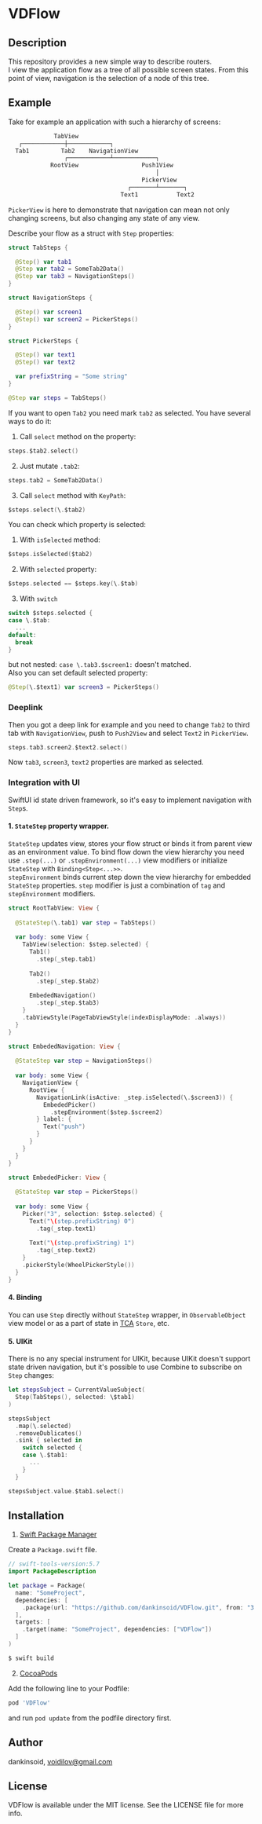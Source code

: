 # VDFlow

## Description
This repository provides a new simple way to describe routers.\
I view the application flow as a tree of all possible screen states. From this point of view, navigation is the selection of a node of this tree.
## Example
Take for example an application with such a hierarchy of screens:
```swift
             TabView          
   ┌────────────┼────────────┐
  Tab1         Tab2    NavigationView
                ┌────────────┴────────────┐
            RootView                  Push1View
                                          │
                                      PickerView
                                  ┌───────┴───────┐
                                Text1           Text2
```
`PickerView` is here to demonstrate that navigation can mean not only changing screens, but also changing any state of any view.

Describe your flow as a struct with `Step` properties:
```swift
struct TabSteps {

  @Step() var tab1
  @Step var tab2 = SomeTab2Data()
  @Step var tab3 = NavigationSteps()
}

struct NavigationSteps {

  @Step() var screen1
  @Step() var screen2 = PickerSteps()
}

struct PickerSteps {

  @Step() var text1
  @Step() var text2

  var prefixString = "Some string"
}
```
```swift
@Step var steps = TabSteps()
```
If you want to open `Tab2` you need mark `tab2` as selected. You have several ways to do it:
1. Call `select` method on the property:
```swift
steps.$tab2.select()
```
2. Just mutate `.tab2`:
```swift
steps.tab2 = SomeTab2Data()
```
3. Call `select` method with `KeyPath`:
 ```swift
 $steps.select(\.$tab2)
 ```
You can check which property is selected:
1. With `isSelected` method:
```swift
$steps.isSelected($tab2)
```
2. With `selected` property:
```swift
$steps.selected == $steps.key(\.$tab)
```
3. With `switch`
```swift
switch $steps.selected {
case \.$tab:
  ...
default:
  break
}
```
but not nested: `case \.tab3.$screen1:` doesn't matched.\
Also you can set default selected property:
```swift
@Step(\.$text1) var screen3 = PickerSteps()
```
### Deeplink
 Then you got a deep link for example and you need to change `Tab2` to third tab with `NavigationView`, push to `Push2View` and select `Text2` in `PickerView`.
 ```swift
 steps.tab3.screen2.$text2.select()
 ```
 Now `tab3`, `screen3`, `text2` properties are marked as selected.
### Integration with UI
SwiftUI id state driven framework, so it's easy to implement navigation with `Step`s.
#### 1. `StateStep` property wrapper.
`StateStep` updates view, stores your flow struct or binds it from parent view as an environment value. To bind flow down the view hierarchy you need use `.step(...)` or `.stepEnvironment(...)` view modifiers or initialize `StateStep` with `Binding<Step<...>>`.\
`stepEnvironment` binds current step down the view hierarchy for embedded `StateStep` properties.
`step` modifier is just a combination of `tag` and `stepEnvironment` modifiers.
```swift
struct RootTabView: View {
  
  @StateStep(\.tab1) var step = TabSteps()
  
  var body: some View {
    TabView(selection: $step.selected) {
      Tab1()
        .step(_step.tab1)
      
      Tab2()
        .step(_step.$tab2)
      
      EmbededNavigation()
        .step(_step.$tab3)
    }
    .tabViewStyle(PageTabViewStyle(indexDisplayMode: .always))
  }
}

struct EmbededNavigation: View {
  
  @StateStep var step = NavigationSteps()
  
  var body: some View {
    NavigationView {
      RootView {
        NavigationLink(isActive: _step.isSelected(\.$screen3)) {
          EmbededPicker()
            .stepEnvironment($step.$screen2)
        } label: {
          Text("push")
        }
      }
    }
  }
}

struct EmbededPicker: View {
  
  @StateStep var step = PickerSteps()
  
  var body: some View {
    Picker("3", selection: $step.selected) {
      Text("\(step.prefixString) 0")
        .tag(_step.text1)
      
      Text("\(step.prefixString) 1")
        .tag(_step.text2)
    }
    .pickerStyle(WheelPickerStyle())
  }
}
```
#### 4. Binding
You can use `Step` directly without `StateStep` wrapper, in `ObservableObject` view model or as a part of state in [TCA](https://github.com/pointfreeco/swift-composable-architecture) `Store`, etc.

#### 5. UIKit
There is no any special instrument for UIKit, because UIKit doesn't support state driven navigation, but it's possible to use Combine to subscribe on `Step` changes:
```swift
let stepsSubject = CurrentValueSubject(
  Step(TabSteps(), selected: \$tab1)
)

stepsSubject
  .map(\.selected)
  .removeDublicates()
  .sink { selected in
    switch selected {
    case \.$tab1:
      ... 
    }
  }

stepsSubject.value.$tab1.select()
```

## Installation

1. [Swift Package Manager](https://github.com/apple/swift-package-manager)

Create a `Package.swift` file.
```swift
// swift-tools-version:5.7
import PackageDescription

let package = Package(
  name: "SomeProject",
  dependencies: [
    .package(url: "https://github.com/dankinsoid/VDFlow.git", from: "3.0.3")
  ],
  targets: [
    .target(name: "SomeProject", dependencies: ["VDFlow"])
  ]
)
```
```ruby
$ swift build
```
2. [CocoaPods](https://cocoapods.org)

Add the following line to your Podfile:
```ruby
pod 'VDFlow'
```
and run `pod update` from the podfile directory first.
## Author

dankinsoid, voidilov@gmail.com

## License

VDFlow is available under the MIT license. See the LICENSE file for more info.
